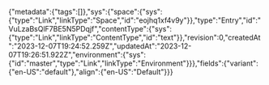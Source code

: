 {"metadata":{"tags":[]},"sys":{"space":{"sys":{"type":"Link","linkType":"Space","id":"eojhq1xf4v9y"}},"type":"Entry","id":"VuLzaBsQlF7BE5N5PDqjf","contentType":{"sys":{"type":"Link","linkType":"ContentType","id":"text"}},"revision":0,"createdAt":"2023-12-07T19:24:52.259Z","updatedAt":"2023-12-07T19:26:51.922Z","environment":{"sys":{"id":"master","type":"Link","linkType":"Environment"}}},"fields":{"variant":{"en-US":"default"},"align":{"en-US":"Default"}}}